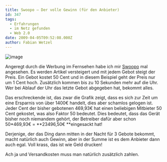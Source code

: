 ```yaml
---
title: Swoopo – Der volle Gewinn (für den Anbieter)
id: 347
tags:
  - Erfahrungen
  - im Netz gefunden
  - Web 2.0
date: 2009-04-05T09:52:08.000Z
author: Fabian Wetzel
---
```


![image](https://az275061.vo.msecnd.net/blogmedia/2009/04/image18.png "image") 

Angeregt durch die Werbung im Fernsehen habe ich mir [Swoopo](http://www.swoopo.de) mal angesehen. Es werden Artikel versteigert und mit jedem Gebot steigt der Preis. Ein Gebot kostet 50 Cent und in diesem Beispiel geht der Preis nur um 1 Cent hoch. Zusätzlich kommen bis zu 10 Sekunden mehr auf die Uhr. Wer bei Ablauf der Uhr das letzte Gebot abgegeben hat, bekommt alles.

Das erschreckende ist, das zwar die Grafik zeigt, dass es sich zur Zeit um eine Ersparnis von über 1400€ handelt, dies aber schamlos gelogen ist. Jeder Cent der bisher gebotenen 469,93€ hat einen beliebigen Mitbieter 50 Cent gekostet, was also Faktor 50 bedeutet. Dies bedeutet, dass das Gerät bisher noch niemandem gehört, der Betreiber dafür aber schon 50*469,93€ = **23496,50€ **eingesackt hat!

Derjenige, der das Ding dann mitten in der Nacht für 3 Gebote bekommt, macht natürlich auch Gewinn, aber in der Summe ist es dem Anbieter dann auch egal. Voll krass, das ist wie Geld drucken!

Ach ja und Versandkosten muss man natürlich zusätzlich zahlen.

